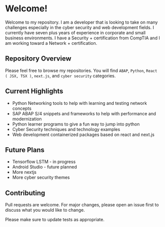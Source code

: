 # Welcome!

Welcome to my repository. I am a developer that is looking to take on many challenges especially in the cyber security and web development fields. I currently have seven plus years of experience in corporate and small business environments. I have a Security + certification from CompTIA and I am working toward a Network + certification. 

## Repository Overview

Please feel free to browse my repositories. You will find `ABAP`, `Python`, `React ( JSX, TSX )`, `next.js`, and `cyber security` categories.

## Current Highlights

- Python Networking tools to help with learning and testing network concepts
- SAP ABAP S/4 snippets and frameworks to help with performance and modernization
- Python learner programs to give a fun way to jump into python
- Cyber Security techniques and technology examples
- Web development containerized packages based on react and next.js

## Future Plans

- Tensorflow LSTM - in progress
- Android Studio - future planned
- More nextjs
- More cyber security themes

## Contributing

Pull requests are welcome. For major changes, please open an issue first
to discuss what you would like to change.

Please make sure to update tests as appropriate.

<!---
LowExpectation/LowExpectation is a ✨ special ✨ repository because its `README.md` (this file) appears on your GitHub profile.
You can click the Preview link to take a look at your changes.
--->
